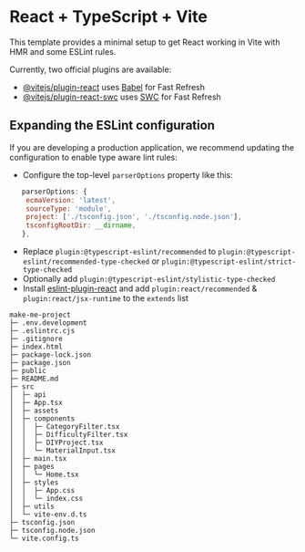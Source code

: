 # React + TypeScript + Vite

This template provides a minimal setup to get React working in Vite with HMR and some ESLint rules.

Currently, two official plugins are available:

- [@vitejs/plugin-react](https://github.com/vitejs/vite-plugin-react/blob/main/packages/plugin-react/README.md) uses [Babel](https://babeljs.io/) for Fast Refresh
- [@vitejs/plugin-react-swc](https://github.com/vitejs/vite-plugin-react-swc) uses [SWC](https://swc.rs/) for Fast Refresh

## Expanding the ESLint configuration

If you are developing a production application, we recommend updating the configuration to enable type aware lint rules:

- Configure the top-level `parserOptions` property like this:

```js
   parserOptions: {
    ecmaVersion: 'latest',
    sourceType: 'module',
    project: ['./tsconfig.json', './tsconfig.node.json'],
    tsconfigRootDir: __dirname,
   },
```

- Replace `plugin:@typescript-eslint/recommended` to `plugin:@typescript-eslint/recommended-type-checked` or `plugin:@typescript-eslint/strict-type-checked`
- Optionally add `plugin:@typescript-eslint/stylistic-type-checked`
- Install [eslint-plugin-react](https://github.com/jsx-eslint/eslint-plugin-react) and add `plugin:react/recommended` & `plugin:react/jsx-runtime` to the `extends` list

```
make-me-project
├─ .env.development
├─ .eslintrc.cjs
├─ .gitignore
├─ index.html
├─ package-lock.json
├─ package.json
├─ public
├─ README.md
├─ src
│  ├─ api
│  ├─ App.tsx
│  ├─ assets
│  ├─ components
│  │  ├─ CategoryFilter.tsx
│  │  ├─ DifficultyFilter.tsx
│  │  ├─ DIYProject.tsx
│  │  └─ MaterialInput.tsx
│  ├─ main.tsx
│  ├─ pages
│  │  └─ Home.tsx
│  ├─ styles
│  │  ├─ App.css
│  │  └─ index.css
│  ├─ utils
│  └─ vite-env.d.ts
├─ tsconfig.json
├─ tsconfig.node.json
└─ vite.config.ts

```
